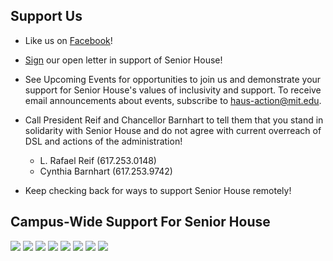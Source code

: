 ## Support Us

* Like us on [Facebook](https://www.facebook.com/saveseniorhouse/)!

* [Sign](https://docs.google.com/forms/d/e/1FAIpQLSeyNJ7wu5Fudw9Tvc6XLpA4qi2kZPMu3RMm7lcwyzlSTPvqMg/viewform) our open letter in support of Senior House!

* See Upcoming Events for opportunities to join us and demonstrate your support for Senior House's values of inclusivity and support. To receive email announcements about events, subscribe to haus-action@mit.edu. 

* Call President Reif and Chancellor Barnhart to tell them that you stand in solidarity with Senior House and do not agree with current overreach of DSL and actions of the administration!

  * L. Rafael Reif (617.253.0148) 
  * Cynthia Barnhart (617.253.9742)

* Keep checking back for ways to support Senior House remotely!

## Campus-Wide Support For Senior House

<div class="photos">
<img class = "custom-pic" src="https://raw.githubusercontent.com/save-senior-house/save-senior-house.github.io/master/assets/images/et.JPG">

<img class = "custom-pic" src="https://raw.githubusercontent.com/save-senior-house/save-senior-house.github.io/master/assets/images/ec.JPG">

<img  class = "custom-pic" src="https://raw.githubusercontent.com/save-senior-house/save-senior-house.github.io/master/assets/images/bc.JPG">

<img class = "custom-pic" src="https://raw.githubusercontent.com/save-senior-house/save-senior-house.github.io/master/assets/images/macg1.JPG">

<img class = "custom-pic" src="https://raw.githubusercontent.com/save-senior-house/save-senior-house.github.io/master/assets/images/macg2.JPG">

<img class = "custom-pic" src="https://raw.githubusercontent.com/save-senior-house/save-senior-house.github.io/master/assets/images/student.JPG">

<img class = "custom-pic" src="https://raw.githubusercontent.com/save-senior-house/save-senior-house.github.io/master/assets/images/random.JPG">

<img class = "custom-pic" src="https://raw.githubusercontent.com/save-senior-house/save-senior-house.github.io/master/assets/images/simmons.JPG">

</div>



